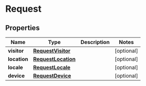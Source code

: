 # Request

## Properties
Name | Type | Description | Notes
------------ | ------------- | ------------- | -------------
**visitor** | [**RequestVisitor**](RequestVisitor.md) |  |  [optional]
**location** | [**RequestLocation**](RequestLocation.md) |  |  [optional]
**locale** | [**RequestLocale**](RequestLocale.md) |  |  [optional]
**device** | [**RequestDevice**](RequestDevice.md) |  |  [optional]
